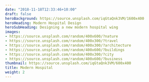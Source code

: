 ```yaml
---
date: "2018-11-18T12:33:46+10:00"
draft: false
heroBackground: https://source.unsplash.com/iqGtaQnk3VM/1600x400
heroHeading: Modern Hospital Design
heroSubHeading: Designing a new modern hospital wing
images:
- https://source.unsplash.com/random/400x600/?nature
- https://source.unsplash.com/random/400x300/?travel
- https://source.unsplash.com/random/400x300/?architecture
- https://source.unsplash.com/random/400x600/?buildings
- https://source.unsplash.com/random/400x300/?city
- https://source.unsplash.com/random/400x600/?business
thumbnail: https://source.unsplash.com/iqGtaQnk3VM/600x400
title: Modern Hospital
weight: 2
---
```


